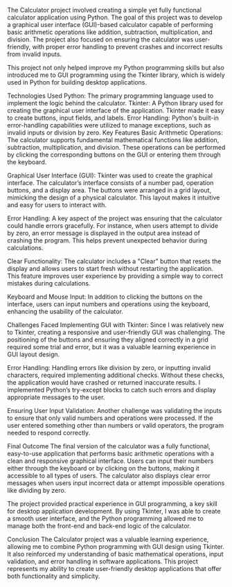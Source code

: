 
The Calculator project involved creating a simple yet fully functional calculator application using Python. The goal of this project was to develop a graphical user interface (GUI)-based calculator capable of performing basic arithmetic operations like addition, subtraction, multiplication, and division. The project also focused on ensuring the calculator was user-friendly, with proper error handling to prevent crashes and incorrect results from invalid inputs.

This project not only helped improve my Python programming skills but also introduced me to GUI programming using the Tkinter library, which is widely used in Python for building desktop applications.

Technologies Used
Python: The primary programming language used to implement the logic behind the calculator.
Tkinter: A Python library used for creating the graphical user interface of the application. Tkinter made it easy to create buttons, input fields, and labels.
Error Handling: Python's built-in error-handling capabilities were utilized to manage exceptions, such as invalid inputs or division by zero.
Key Features
Basic Arithmetic Operations: The calculator supports fundamental mathematical functions like addition, subtraction, multiplication, and division. These operations can be performed by clicking the corresponding buttons on the GUI or entering them through the keyboard.

Graphical User Interface (GUI): Tkinter was used to create the graphical interface. The calculator’s interface consists of a number pad, operation buttons, and a display area. The buttons were arranged in a grid layout, mimicking the design of a physical calculator. This layout makes it intuitive and easy for users to interact with.

Error Handling: A key aspect of the project was ensuring that the calculator could handle errors gracefully. For instance, when users attempt to divide by zero, an error message is displayed in the output area instead of crashing the program. This helps prevent unexpected behavior during calculations.

Clear Functionality: The calculator includes a "Clear" button that resets the display and allows users to start fresh without restarting the application. This feature improves user experience by providing a simple way to correct mistakes during calculations.

Keyboard and Mouse Input: In addition to clicking the buttons on the interface, users can input numbers and operations using the keyboard, enhancing the usability of the calculator.

Challenges Faced
Implementing GUI with Tkinter: Since I was relatively new to Tkinter, creating a responsive and user-friendly GUI was challenging. The positioning of the buttons and ensuring they aligned correctly in a grid required some trial and error, but it was a valuable learning experience in GUI layout design.

Error Handling: Handling errors like division by zero, or inputting invalid characters, required implementing additional checks. Without these checks, the application would have crashed or returned inaccurate results. I implemented Python’s try-except blocks to catch such errors and display appropriate messages to the user.

Ensuring User Input Validation: Another challenge was validating the inputs to ensure that only valid numbers and operations were processed. If the user entered something other than numbers or valid operators, the program needed to respond correctly.

Final Outcome
The final version of the calculator was a fully functional, easy-to-use application that performs basic arithmetic operations with a clean and responsive graphical interface. Users can input their numbers either through the keyboard or by clicking on the buttons, making it accessible to all types of users. The calculator also displays clear error messages when users input incorrect data or attempt impossible operations like dividing by zero.

The project provided practical experience in GUI programming, a key skill for desktop application development. By using Tkinter, I was able to create a smooth user interface, and the Python programming allowed me to manage both the front-end and back-end logic of the calculator.




Conclusion
The Calculator project was a valuable learning experience, allowing me to combine Python programming with GUI design using Tkinter. It also reinforced my understanding of basic mathematical operations, input validation, and error handling in software applications. This project represents my ability to create user-friendly desktop applications that offer both functionality and simplicity.

